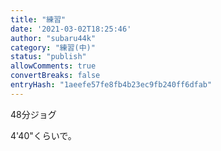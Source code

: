 ```yaml
---
title: "練習"
date: '2021-03-02T18:25:46'
author: "subaru44k"
category: "練習(中)"
status: "publish"
allowComments: true
convertBreaks: false
entryHash: "1aeefe57fe8fb4b23ec9fb240ff6dfab"
---
```

48分ジョグ

4'40"くらいで。
